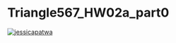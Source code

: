 # Triangle567_HW02a_part0


[![jessicapatwa](https://circleci.com/gh/jessicapatwa/Triangle567_HW02a_part0.svg?style=svg)](https://app.circleci.com/pipelines/github/jessicapatwa/Triangle567_HW02a_part0?branch=main&filter=all)
